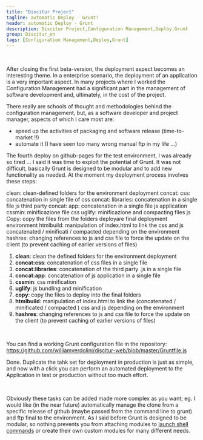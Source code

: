 ```yaml
---
title: "Discitur Project"
tagline: automatic Deploy - Grunt!
header: automatic Deploy - Grunt
description: Discitur Project,Configuration Management,Deploy,Grunt
group: Discitur_en
tags: [Configuration Management,Deploy,Grunt]
---
```


<!-- Markup JSON-LD generato da Assistente per il markup dei dati strutturati di Google. -->
<script type="application/ld+json">
{
  "@context" : "http://schema.org",
  "@type" : "Article",
  "name" : "Deploy automatico: Grunt!",
  "author" : {
    "@type" : "Person",
    "name" : "William Verdolini"
  },
  "datePublished" : "2014-03-30",
  "articleSection" : [ "Configuration Management","Deploy","Grunt"  ],
  "url" : "http://williamverdolini.github.io/2014/03/30/discitur-Deploy_Grunt_en"
}
</script>

 

After closing the first beta-version, the deployment aspect becomes an interesting theme. In a enterprise scenario, the deployment of an application is a very important aspect. In many projects where I worked the Configuration Management had a significant part in the management of software development and, ultimately, in the cost of the project.

There really are schools of thought and methodologies behind the configuration management, but, as a software developer and project manager, aspects of which I care most are:

- speed up the activities of packaging and software release (time-to-market !!)
- automate it (I have seen too many wrong manual ftp in my life ...)
 

The fourth deploy on github-pages for the test environment, I was already so tired ... I said it was time to exploit the potential of Grunt. It was not difficult, basically Grunt is designed to be modular and to add new functionality as needed. At the moment my deployment process involves these steps:

clean: clean-defined folders for the environment deployment
concat: css: concatenation in single file of css
concat: libraries: concatenation in a single file js third party
concat: app: concatenation in a single file js application
cssmin: minificazione file css
uglify: minificazione and compacting files js
Copy: copy the files from the folders deployare final deployment environment
htmlbuild: manipulation of index.html to link the css and js concatenated / minificati / compacted depending on the environment
hashres: changing references to js and css file to force the update on the client (to prevent caching of earlier versions of files)

1. **clean**: clean the defined folders for the environment deployment
2. **concat:css**: concatenation of css files in a single file
3. **concat:libraries**: concatenation of the third party .js in a single file
4. **concat:app**: concatenation of js application in a single file 
5. **cssmin**: css minification
6. **uglify**: js bundling and minification
7. **copy**: copy the files to deploy into the final folders
8. **htmlbuild**: manipulation of index.html to link the (concatenated / minificated / compacted ) css and js depending on the environment 
9. **hashres**: changing references to js and css file to force the update on the client (to prevent caching of earlier versions of files)

 
 

You can find a working Grunt configuration file in the repository: <a href="https://github.com/williamverdolini/discitur-web/blob/master/Gruntfile.js" target="_blank">https://github.com/williamverdolini/discitur-web/blob/master/Gruntfile.js</a>

Done. Duplicate the tahk set for deployment in production is just as simple, and now with a click you can perform an automated deployment to the Application in test or production without too much effort.

 

Obviously these tasks can be added made more complex as you want; eg. I would like (in the near future) automatically manage the clone from a specific release of github (maybe passed from the command line to grunt) and ftp final to the environment. As I said before Grunt is designed to be modular, so nothing prevents you from attaching modules to <a href="https://github.com/sindresorhus/grunt-shell" target="_blank">launch shell commands</a> or create their own custom modules for many different needs.	